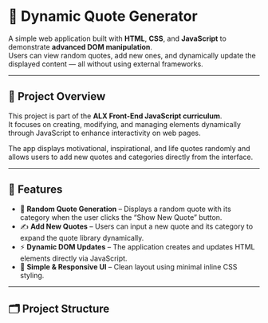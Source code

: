 # 🌟 Dynamic Quote Generator

A simple web application built with **HTML**, **CSS**, and **JavaScript** to demonstrate **advanced DOM manipulation**.  
Users can view random quotes, add new ones, and dynamically update the displayed content — all without using external frameworks.

---

## 🚀 Project Overview

This project is part of the **ALX Front-End JavaScript curriculum**.  
It focuses on creating, modifying, and managing elements dynamically through JavaScript to enhance interactivity on web pages.

The app displays motivational, inspirational, and life quotes randomly and allows users to add new quotes and categories directly from the interface.

---

## 🧱 Features

- 🎲 **Random Quote Generation** – Displays a random quote with its category when the user clicks the “Show New Quote” button.  
- ✍️ **Add New Quotes** – Users can input a new quote and its category to expand the quote library dynamically.  
- ⚡ **Dynamic DOM Updates** – The application creates and updates HTML elements directly via JavaScript.  
- 🎨 **Simple & Responsive UI** – Clean layout using minimal inline CSS styling.  

---

## 🗂️ Project Structure

